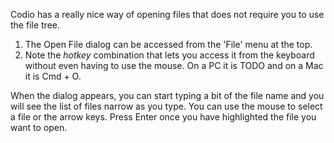 Codio has a really nice way of opening files that does not require you to use the file tree.

1. The Open File dialog can be accessed from the 'File' menu at the top.
1. Note the *hotkey* combination that lets you access it from the keyboard without even having to use the mouse. On a PC it is TODO and on a Mac it is Cmd + O.

When the dialog appears, you can start typing a bit of the file name and you will see the list of files narrow as you type. You can use the mouse to select a file or the arrow keys. Press Enter once you have highlighted the file you want to open.

